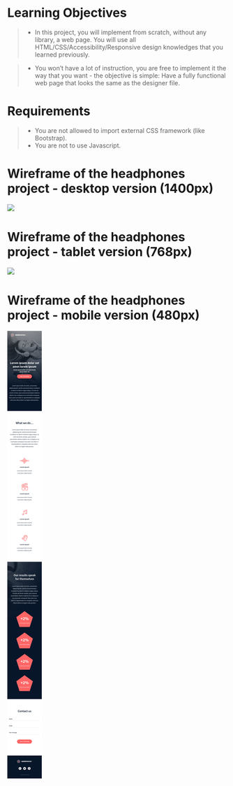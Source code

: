 # Learning Objectives

> - In this project, you will implement from scratch, without any library, a web page. You will use all HTML/CSS/Accessibility/Responsive design knowledges that you learned previously.

> - You won’t have a lot of instruction, you are free to implement it the way that you want - the objective is simple: Have a fully functional web page that looks the same as the designer file.

# Requirements

> - You are not allowed to import external CSS framework (like Bootstrap).
> - You are not to use Javascript.


# Wireframe of the headphones project - desktop version (1400px)
![](01_headphones_desktop@2x.png)


# Wireframe of the headphones project - tablet version (768px)
![](01_headphones_tablet@2x.png)


# Wireframe of the headphones project - mobile version (480px)
![](01_headphones_mobile@2x.png)
